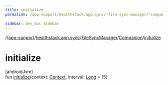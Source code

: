 ```yaml
---
title: initialize
permalink: /app-support/healthstack.app.sync/-file-sync-manager/-companion/initialize.html

sidebar: dev_doc_sidebar
---
```

//[app-support](../../../../index.html)/[healthstack.app.sync](../../index.html)/[FileSyncManager](../index.html)/[Companion](index.html)/[initialize](initialize.html)



# initialize



[androidJvm]\
fun [initialize](initialize.html)(context: [Context](https://developer.android.com/reference/kotlin/android/content/Context.html), interval: [Long](https://kotlinlang.org/api/latest/jvm/stdlib/kotlin/-long/index.html) = 15)





